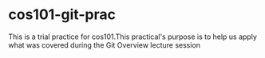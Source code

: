# cos101-git-prac
This is a trial practice for cos101.This practical's purpose is to help us apply what was covered during the Git Overview lecture session
